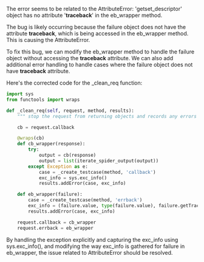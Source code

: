 The error seems to be related to the AttributeError: 'getset_descriptor' object has no attribute '__traceback__' in the eb_wrapper method.

The bug is likely occurring because the failure object does not have the attribute __traceback__, which is being accessed in the eb_wrapper method. This is causing the AttributeError.

To fix this bug, we can modify the eb_wrapper method to handle the failure object without accessing the __traceback__ attribute. We can also add additional error handling to handle cases where the failure object does not have __traceback__ attribute.

Here's the corrected code for the _clean_req function:

```python
import sys
from functools import wraps

def _clean_req(self, request, method, results):
    """ stop the request from returning objects and records any errors """

    cb = request.callback

    @wraps(cb)
    def cb_wrapper(response):
        try:
            output = cb(response)
            output = list(iterate_spider_output(output))
        except Exception as e:
            case = _create_testcase(method, 'callback')
            exc_info = sys.exc_info()
            results.addError(case, exc_info)

    def eb_wrapper(failure):
        case = _create_testcase(method, 'errback')
        exc_info = (failure.value, type(failure.value), failure.getTracebackObject())
        results.addError(case, exc_info)

    request.callback = cb_wrapper
    request.errback = eb_wrapper
```

By handling the exception explicitly and capturing the exc_info using sys.exc_info(), and modifying the way exc_info is gathered for failure in eb_wrapper, the issue related to AttributeError should be resolved.